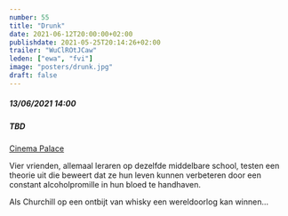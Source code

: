 ```yaml
---
number: 55
title: "Drunk"
date: 2021-06-12T20:00:00+02:00
publishdate: 2021-05-25T20:14:26+02:00
trailer: "WuClROtJCaw"
leden: ["ewa", "fvi"] 
image: "posters/drunk.jpg"
draft: false
---
```


##### 13/06/2021 14:00
##### TBD

[Cinema Palace](https://cinema-palace.be/nl/film/drunk-druk-0)

Vier vrienden, allemaal leraren op dezelfde middelbare school, 
testen een theorie uit die beweert dat ze hun leven kunnen verbeteren 
door een constant alcoholpromille in hun bloed te handhaven. 
<!--more-->
Als Churchill op een ontbijt van whisky een wereldoorlog kan winnen…
